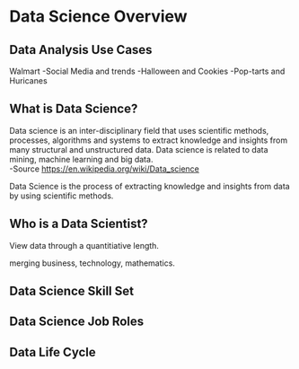 # Data Science Overview    

## Data Analysis Use Cases
Walmart
-Social Media and trends
-Halloween and Cookies
-Pop-tarts and Huricanes

## What is Data Science?    
Data science is an inter-disciplinary field that uses scientific methods, processes, algorithms and systems to extract knowledge and insights from many structural and unstructured data. Data science is related to data mining, machine learning and big data.  
-Source https://en.wikipedia.org/wiki/Data_science

Data Science is the process of extracting knowledge and insights from data by using scientific methods.
 
## Who is a Data Scientist? 
View data through a quantitiative length.

merging business, technology, mathematics.   
## Data Science Skill Set    
## Data Science Job Roles    
## Data Life Cycle    